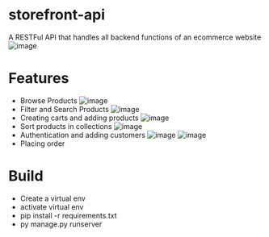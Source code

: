 # storefront-api
A RESTFul API that handles all backend functions of an ecommerce website
![image](https://user-images.githubusercontent.com/60225218/154275071-de565769-a817-440d-81d6-4be454e1b23e.png)

# Features
- Browse Products ![image](https://user-images.githubusercontent.com/60225218/154275155-b6863f6a-97c0-4663-b32b-4e912f7efe04.png)
- Filter and Search Products ![image](https://user-images.githubusercontent.com/60225218/154275226-aecf192f-c474-4456-af73-306418e6fbc5.png)
- Creating carts and adding products ![image](https://user-images.githubusercontent.com/60225218/154275389-2b00996a-ae2e-448e-8cd2-810def519df3.png)
- Sort products in collections ![image](https://user-images.githubusercontent.com/60225218/154275551-56c37f2c-d809-40e7-b8a8-2c4276fe541f.png)
- Authentication and adding customers ![image](https://user-images.githubusercontent.com/60225218/154275843-528d2e25-38d3-4686-9550-35c2101ea519.png) ![image](https://user-images.githubusercontent.com/60225218/154276311-655d5930-b82f-4654-bbf6-206d69b37ba6.png)
- Placing order
# Build

- Create a virtual env
- activate virtual env
- pip install -r requirements.txt
- py manage.py runserver
